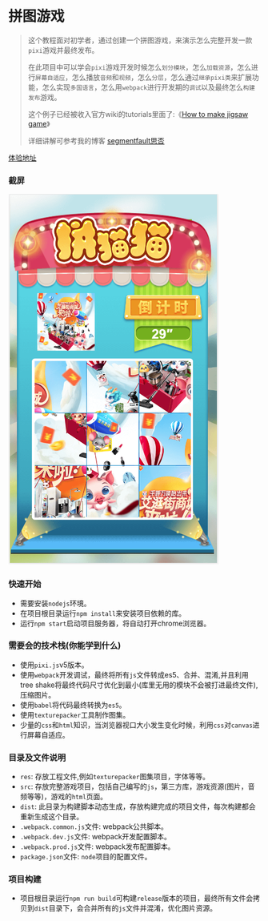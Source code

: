 # 拼图游戏
>这个教程面对初学者，通过创建一个拼图游戏，来演示怎么完整开发一款`pixi`游戏并最终发布。
>
>在此项目中可以学会`pixi`游戏开发时候怎么`划分模块`，怎么`加载资源`，怎么进行`屏幕自适应`，怎么播放`音频`和`视频`，怎么`分层`，怎么通过`继承pixi类`来扩展功能，怎么实现`多国语言`，怎么用`webpack`进行开发期的`调试`以及最终怎么`构建发布`游戏。
>
>这个例子已经被收入官方wiki的tutorials里面了:《[How to make jigsaw game](https://github.com/pixijs/pixi.js/wiki/v5-Resources#tutorials)》
>
>详细讲解可参考我的博客 [segmentfault思否](https://segmentfault.com/a/1190000021726866)

[体验地址](http://testactivity.goooku.com/ishop-demo/jigsaw/index.html) 

### 截屏
![demo](./demo.png)

### 快速开始
* 需要安装`nodejs`环境。
* 在项目根目录运行`npm install`来安装项目依赖的库。
* 运行`npm start`启动项目服务器，将自动打开chrome浏览器。

### 需要会的技术栈(你能学到什么)
* 使用`pixi.js`v5版本。
* 使用`webpack`开发调试，最终将所有`js`文件转成es5、合并、混淆,并且利用tree shake将最终代码尺寸优化到最小(库里无用的模块不会被打进最终文件),压缩图片。
* 使用`babel`将代码最终转换为`es5`。
* 使用`texturepacker`工具制作图集。
* 少量的`css`和`html`知识，当浏览器视口大小发生变化时候，利用`css`对`canvas`进行屏幕自适应。

### 目录及文件说明
* `res`: 存放工程文件,例如`texturepacker`图集项目，字体等等。
* `src`: 存放完整游戏项目，包括自己编写的`js`，第三方库，游戏资源(图片，音频等等)，游戏的`html`页面。
* `dist`: 此目录为构建脚本动态生成，存放构建完成的项目文件，每次构建都会重新生成这个目录。
* `.webpack.common.js`文件: webpack公共脚本。
* `.webpack.dev.js`文件: webpack开发配置脚本。
* `.webpack.prod.js`文件: webpack发布配置脚本。
* `package.json`文件: `node`项目的配置文件。


### 项目构建
* 项目根目录运行`npm run build`可构建`release`版本的项目，最终所有文件会拷贝到`dist`目录下，会合并所有的`js`文件并混淆，优化图片资源。